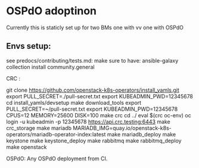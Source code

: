 # OSPdO adoptinon

Currently this is staticly set up for two BMs one with vv one with OSPdO

## Envs setup:
see predocs/contributing/tests.md:
make sure to have:
ansible-galaxy collection install community.general


CRC :

  git clone https://github.com/openstack-k8s-operators/install_yamls.git
  export PULL_SECRET=./pull-secret.txt
  export KUBEADMIN_PWD=12345678
  cd install_yamls/devsetup
  make download_tools
  export PULL_SECRET=~/pull-secret.txt
  export KUBEADMIN_PWD=12345678
  CPUS=12 MEMORY=25600 DISK=100 make crc
  cd ../
  eval $(crc oc-env)
  oc login -u kubeadmin -p 12345678 https://api.crc.testing:6443
  make crc_storage
  make mariadb MARIADB_IMG=quay.io/openstack-k8s-operators/mariadb-operator-index:latest
  make mariadb_deploy
  make keystone
  make keystone_deploy
  make rabbitmq
  make rabbitmq_deploy
  make openstack

OSPdO:
    Any OSPdO deployment from CI.